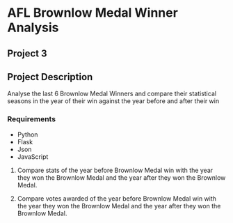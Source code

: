 # AFL Brownlow Medal Winner Analysis
## Project 3

## Project Description

Analyse the last 6 Brownlow Medal Winners and compare their statistical seasons in the year of their win against the year before and after their win

### Requirements

* Python
* Flask
* Json
* JavaScript

1. Compare stats of the year before Brownlow Medal win with the year they won the Brownlow Medal and the year after they won the Brownlow Medal.

2. Compare votes awarded of the year before Brownlow Medal win with the year they won the Brownlow Medal and the year after they won the Brownlow Medal.



